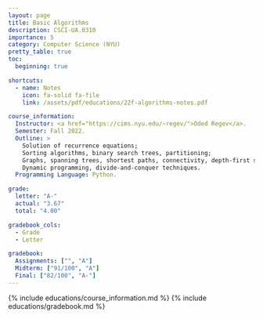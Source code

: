 ```yaml
---
layout: page
title: Basic Algorithms
description: CSCI-UA.0310
importance: 5
category: Computer Science (NYU)
pretty_table: true
toc:
  beginning: true

shortcuts:
  - name: Notes
    icon: fa-solid fa-file
    link: /assets/pdf/educations/22f-algorithms-notes.pdf

course_information:
  Instructor: <a href="https://cims.nyu.edu/~regev/">Oded Regev</a>.
  Semester: Fall 2022.
  Outline: >
    Solution of recurrence equations;
    Sorting algorithms, binary search trees, partitioning;
    Graphs, spanning trees, shortest paths, connectivity, depth-first search, breadth-first search;
    Dynamic programming, divide-and-conquer techniques.
  Programming Language: Python.

grade:
  letter: "A-"
  actual: "3.67"
  total: "4.00"

gradebook_cols:
  - Grade
  - Letter

gradebook:
  Assignments: ["", "A"]
  Midterm: ["91/100", "A"]
  Final: ["82/100", "A-"]
---
```


{% include educations/course_information.md %}
{% include educations/gradebook.md %}
